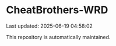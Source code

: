 # CheatBrothers-WRD

Last updated: 2025-06-19 04:58:02

This repository is automatically maintained.
